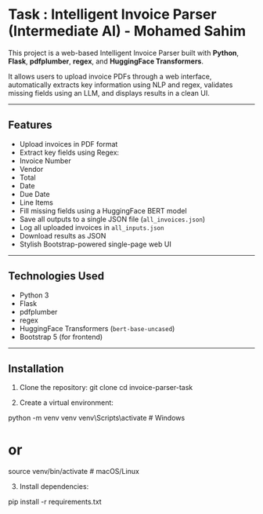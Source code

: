 # Task : Intelligent Invoice Parser (Intermediate AI) - Mohamed Sahim

This project is a web-based Intelligent Invoice Parser built with **Python**, **Flask**, **pdfplumber**, **regex**, and **HuggingFace Transformers**.

It allows users to upload invoice PDFs through a web interface, automatically extracts key information using NLP and regex, validates missing fields using an LLM, and displays results in a clean UI.

---

##  Features

-  Upload invoices in PDF format
-  Extract key fields using Regex:
  - Invoice Number
  - Vendor
  - Total
  - Date
  - Due Date
  - Line Items
-  Fill missing fields using a HuggingFace BERT model
-  Save all outputs to a single JSON file (`all_invoices.json`)
-  Log all uploaded invoices in `all_inputs.json`
-  Download results as JSON
-  Stylish Bootstrap-powered single-page web UI

---

##  Technologies Used

- Python 3
- Flask
- pdfplumber
- regex
- HuggingFace Transformers (`bert-base-uncased`)
- Bootstrap 5 (for frontend)

---

##  Installation

1. Clone the repository:
   git clone <url>
   cd invoice-parser-task

2. Create a virtual environment:


python -m venv venv
venv\Scripts\activate  # Windows
# or
source venv/bin/activate  # macOS/Linux

3. Install dependencies:

pip install -r requirements.txt
